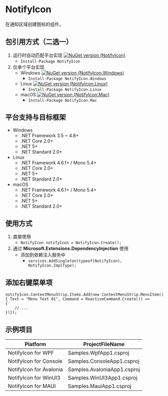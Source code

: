 # NotifyIcon
在通知区域创建图标的组件。

## 包引用方式（二选一）
1. 运行时自动匹配平台实现 [![NuGet version (NotifyIcon)](https://img.shields.io/nuget/v/NotifyIcon.svg)](https://www.nuget.org/packages/NotifyIcon/)
    - ```Install-Package NotifyIcon```
2. 仅单个平台实现
    - Windows [![NuGet version (NotifyIcon.Windows)](https://img.shields.io/nuget/v/NotifyIcon.Windows.svg)](https://www.nuget.org/packages/NotifyIcon.Windows/)
        - ```Install-Package NotifyIcon.Windows```
    - Linux [![NuGet version (NotifyIcon.Linux)](https://img.shields.io/nuget/v/NotifyIcon.Linux.svg)](https://www.nuget.org/packages/NotifyIcon.Linux/)
        - ```Install-Package NotifyIcon.Linux```
    - macOS [![NuGet version (NotifyIcon.Mac)](https://img.shields.io/nuget/v/NotifyIcon.Mac.svg)](https://www.nuget.org/packages/NotifyIcon.Mac/)
        - ```Install-Package NotifyIcon.Mac```

## 平台支持与目标框架
- Windows
    - .NET Framework 3.5 ~ 4.8+
    - .NET Core 2.0+
    - .NET 5+
    - .NET Standard 2.0+
- Linux
    - .NET Framework 4.6.1+ / Mono 5.4+
    - .NET Core 2.0+
    - .NET 5+
    - .NET Standard 2.0+
- macOS
    - .NET Framework 4.6.1+ / Mono 5.4+
    - .NET Core 2.0+
    - .NET 5+
    - .NET Standard 2.0+

## 使用方式
1. 直接使用
    - ```NotifyIcon notifyIcon = NotifyIcon.Create();```
2. 通过 **Microsoft.Extensions.DependencyInjection** 使用
    - 添加到依赖注入服务中
        - ```services.AddSingleton(typeof(NotifyIcon), NotifyIcon.ImplType);```

## 添加右键菜单项
```
notifyIcon.ContextMenuStrip.Items.Add(new ContextMenuStrip.MenuItem() { Text = "Menu Text 01", Command = ReactiveCommand.Create(() =>
{
    // ...
})});
```

## 示例项目
| Platform                    | ProjectFileName                     |
| --------------------------- | ----------------------------------- |
| NotifyIcon for WPF          | Samples.WpfApp1.csproj              |
| NotifyIcon for Console      | Samples.ConsoleApp1.csproj          |
| NotifyIcon for Avalonia     | Samples.AvaloniaApp1.csproj         |
| NotifyIcon for WinUI3       | Samples.WinUI3App1.csproj           |
| NotifyIcon for MAUI         | Samples.MauiApp1.csproj             |

